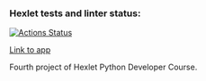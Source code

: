 ### Hexlet tests and linter status:
[![Actions Status](https://github.com/CaptainCollie/python-project-lvl4/workflows/hexlet-check/badge.svg)](https://github.com/CaptainCollie/python-project-lvl4/actions)

[Link to app](https://fierce-ridge-49172.herokuapp.com/)

Fourth project of Hexlet Python Developer Course.